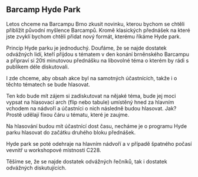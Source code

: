 Barcamp Hyde Park
-------------------

Letos chceme na Barcampu Brno zkusit novinku, kterou bychom se chtěli přiblížit původní myšlence Barcampů. Kromě klasických přednášek na které jste zvyklí bychom chtěli přidat nový formát, kterému říkáme Hyde park.

Princip Hyde parku je jednoduchý. Doufáme, že se najde dostatek odvážných lidí, kteří přijdou s tématem v den konání brněnského Barcampu a připraví si 20ti minutovou přednášku na libovolné téma o kterém by rádi s publikem déle diskutovali.

I zde chceme, aby obsah akce byl na samotných účastnících, takže i o těchto tématech se bude hlasovat.

Ten kdo bude mít zájem si zadiskutovat na nějaké téma, bude jej moci vypsat na hlasovací arch (flip nebo tabule) umístěný hned za hlavním vchodem na nádvoří a účastníci o nich následně budou hlasovat. Jak? Prostě udělají fixou čáru u tématu, které je zaujme.

Na hlasování budou mít účastnící dost času, necháme je o programu Hyde parku hlasovat do začátku druhého bloku přednášek.

Hyde park se poté odehraje na hlavním nádvoří a v případě špatného počasí vevnitř u workshopové místnosti C228.

Těšíme se, že se najde dostatek odvážných řečníků, tak i dostatek odvážných diskutujících.